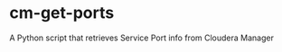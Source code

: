 cm-get-ports
==================

A Python script that retrieves Service Port info from Cloudera Manager
